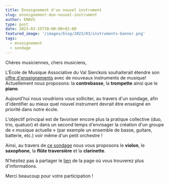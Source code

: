 ```yaml
---
title: Enseignement d'un nouvel instrument 
slug: enseignement-dun-nouvel-instrument 
author: EMAVS
type: post
date: 2023-03-25T20:00:00+02:00
featured_image: '/images/blog/2023/03/instruments-banner.png'
tags:
  - enseignement
  - sondage
---
```


Chères musiciennes, chers musiciens,

L'École de Musique Associative du Val Sierckois souhaiterait
étendre son [offre d'enseignements](/les-enseignements/)
avec de nouveaux instruments de musique!
Actuellement nous proposons: la __contrebasse__, la __trompette__
ainsi que le __piano__.

Aujourd'hui nous voudrions vous solliciter, au travers d'un sondage,
afin d'identifier au mieux quel nouvel instrument devrait être
enseigné en priorité dans notre école.

L'objectif principal est de favoriser encore plus la pratique collective
(duo, trio, quatuor) et dans un second temps d'envisager la création
d'un groupe de « musique actuelle » (par exemple un ensemble de basse,
guitare, batterie, etc.) voir même d'un petit orchestre !

Ainsi, au travers de
[ce sondage](https://membres.emavs.fr/index.php/apps/polls/s/0xplY5oP4d1WCkMS)
nous vous proposons le __violon__, le __saxophone__, la __flûte traversière__ et la __clarinette__.

N'hésitez pas à partager le [lien](https://membres.emavs.fr/index.php/apps/polls/s/0xplY5oP4d1WCkMS)
de la page où vous trouverez plus d'informations.

Merci beaucoup pour votre participation !
